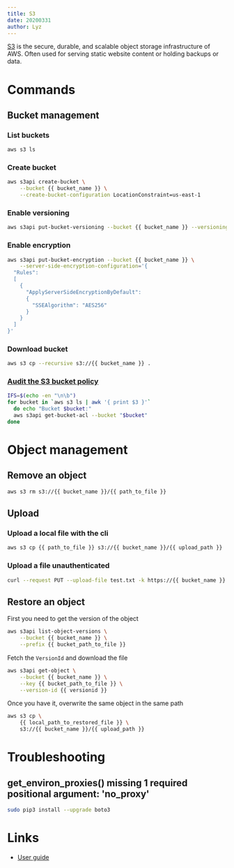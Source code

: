 ```yaml
---
title: S3
date: 20200331
author: Lyz
---
```


[S3](https://aws.amazon.com/s3/) is the secure, durable, and scalable object storage infrastructure of
AWS. Often used for serving static website content or holding backups or data.

# Commands

## Bucket management

### List buckets

```bash
aws s3 ls
```

### Create bucket

```bash
aws s3api create-bucket \
    --bucket {{ bucket_name }} \
    --create-bucket-configuration LocationConstraint=us-east-1
```

### Enable versioning

```bash
aws s3api put-bucket-versioning --bucket {{ bucket_name }} --versioning-configuration Status=Enabled
```

### Enable encryption

```bash
aws s3api put-bucket-encryption --bucket {{ bucket_name }} \
    --server-side-encryption-configuration='{
  "Rules":
  [
    {
      "ApplyServerSideEncryptionByDefault":
      {
        "SSEAlgorithm": "AES256"
      }
    }
  ]
}'
```

### Download bucket

```bash
aws s3 cp --recursive s3://{{ bucket_name }} .
```

### [Audit the S3 bucket policy](https://blog.ironcorelabs.com/audit-your-s3-storage-immediately-2b2e10e63b8f)

```bash
IFS=$(echo -en "\n\b")
for bucket in `aws s3 ls | awk '{ print $3 }'`
  do echo "Bucket $bucket:"
  aws s3api get-bucket-acl --bucket "$bucket"
done
```

# Object management

## Remove an object

```bash
aws s3 rm s3://{{ bucket_name }}/{{ path_to_file }}
```

## Upload

### Upload a local file with the cli

```bash
aws s3 cp {{ path_to_file }} s3://{{ bucket_name }}/{{ upload_path }}
```
### Upload a file unauthenticated

```bash
curl --request PUT --upload-file test.txt -k https://{{ bucket_name }}.s3.amazonaws.com/uploads/
```

## Restore an object

First you need to get the version of the object

```bash
aws s3api list-object-versions \
    --bucket {{ bucket_name }} \
    --prefix {{ bucket_path_to_file }}
```

Fetch the `VersionId` and download the file

```bash
aws s3api get-object \
    --bucket {{ bucket_name }} \
    --key {{ bucket_path_to_file }} \
    --version-id {{ versionid }}
```

Once you have it, overwrite the same object in the same path

```bash
aws s3 cp \
    {{ local_path_to_restored_file }} \
    s3://{{ bucket_name }}/{{ upload_path }}
```

# Troubleshooting

## get_environ_proxies() missing 1 required positional argument: 'no_proxy'

```bash
sudo pip3 install --upgrade boto3
```

# Links

* [User guide](https://docs.aws.amazon.com/AmazonS3/latest/user-guide)

